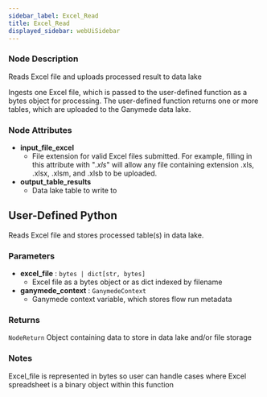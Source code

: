 ```yaml
---
sidebar_label: Excel_Read
title: Excel_Read
displayed_sidebar: webUiSidebar
---
```


### Node Description

Reads Excel file and uploads processed result to data lake

Ingests one Excel file, which is passed to the user-defined function as a bytes object
for processing.  The user-defined function returns one or more tables, which are
uploaded to the Ganymede data lake.

### Node Attributes

- **input_file_excel**
  - File extension for valid Excel files submitted.  For example, filling in this attribute with "*.xls*" will allow any file containing extension .xls, .xlsx, .xlsm, and .xlsb to be uploaded.
- **output_table_results**
  - Data lake table to write to

## User-Defined Python

Reads Excel file and stores processed table(s) in data lake.

### Parameters

- **excel_file** : `bytes | dict[str, bytes]`
    - Excel file as a bytes object or as dict indexed by filename
- **ganymede_context** : `GanymedeContext`
    - Ganymede context variable, which stores flow run metadata

### Returns

`NodeReturn`
  Object containing data to store in data lake and/or file storage

### Notes

Excel_file is represented in bytes so user can handle cases where Excel spreadsheet is
a binary object within this function